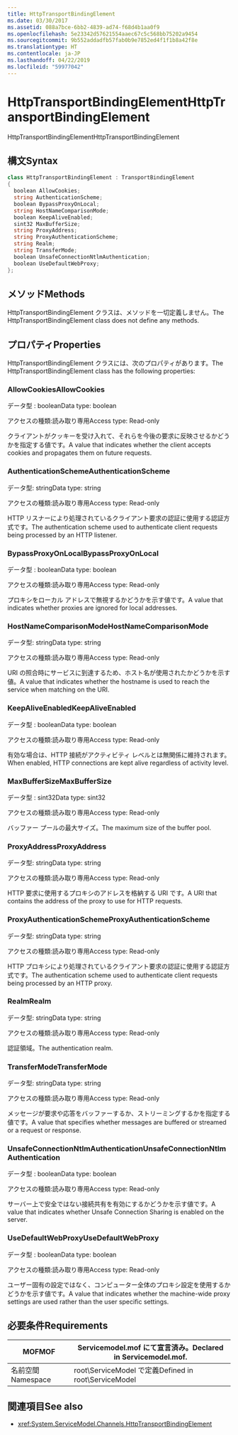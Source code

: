 ```yaml
---
title: HttpTransportBindingElement
ms.date: 03/30/2017
ms.assetid: 088a7bce-6bb2-4839-ad74-f68d4b1aa0f9
ms.openlocfilehash: 5e23342d57621554aaec67c5c568bb75202a9454
ms.sourcegitcommit: 9b552addadfb57fab0b9e7852ed4f1f1b8a42f8e
ms.translationtype: HT
ms.contentlocale: ja-JP
ms.lasthandoff: 04/22/2019
ms.locfileid: "59977042"
---
```

# <a name="httptransportbindingelement"></a><span data-ttu-id="67c1d-102">HttpTransportBindingElement</span><span class="sxs-lookup"><span data-stu-id="67c1d-102">HttpTransportBindingElement</span></span>
<span data-ttu-id="67c1d-103">HttpTransportBindingElement</span><span class="sxs-lookup"><span data-stu-id="67c1d-103">HttpTransportBindingElement</span></span>  
  
## <a name="syntax"></a><span data-ttu-id="67c1d-104">構文</span><span class="sxs-lookup"><span data-stu-id="67c1d-104">Syntax</span></span>  
  
```csharp
class HttpTransportBindingElement : TransportBindingElement  
{  
  boolean AllowCookies;  
  string AuthenticationScheme;  
  boolean BypassProxyOnLocal;  
  string HostNameComparisonMode;  
  boolean KeepAliveEnabled;  
  sint32 MaxBufferSize;  
  string ProxyAddress;  
  string ProxyAuthenticationScheme;  
  string Realm;  
  string TransferMode;  
  boolean UnsafeConnectionNtlmAuthentication;  
  boolean UseDefaultWebProxy;  
};  
```  
  
## <a name="methods"></a><span data-ttu-id="67c1d-105">メソッド</span><span class="sxs-lookup"><span data-stu-id="67c1d-105">Methods</span></span>  
 <span data-ttu-id="67c1d-106">HttpTransportBindingElement クラスは、メソッドを一切定義しません。</span><span class="sxs-lookup"><span data-stu-id="67c1d-106">The HttpTransportBindingElement class does not define any methods.</span></span>  
  
## <a name="properties"></a><span data-ttu-id="67c1d-107">プロパティ</span><span class="sxs-lookup"><span data-stu-id="67c1d-107">Properties</span></span>  
 <span data-ttu-id="67c1d-108">HttpTransportBindingElement クラスには、次のプロパティがあります。</span><span class="sxs-lookup"><span data-stu-id="67c1d-108">The HttpTransportBindingElement class has the following properties:</span></span>  
  
### <a name="allowcookies"></a><span data-ttu-id="67c1d-109">AllowCookies</span><span class="sxs-lookup"><span data-stu-id="67c1d-109">AllowCookies</span></span>  
 <span data-ttu-id="67c1d-110">データ型 : boolean</span><span class="sxs-lookup"><span data-stu-id="67c1d-110">Data type: boolean</span></span>  
  
 <span data-ttu-id="67c1d-111">アクセスの種類:読み取り専用</span><span class="sxs-lookup"><span data-stu-id="67c1d-111">Access type: Read-only</span></span>  
  
 <span data-ttu-id="67c1d-112">クライアントがクッキーを受け入れて、それらを今後の要求に反映させるかどうかを指定する値です。</span><span class="sxs-lookup"><span data-stu-id="67c1d-112">A value that indicates whether the client accepts cookies and propagates them on future requests.</span></span>  
  
### <a name="authenticationscheme"></a><span data-ttu-id="67c1d-113">AuthenticationScheme</span><span class="sxs-lookup"><span data-stu-id="67c1d-113">AuthenticationScheme</span></span>  
 <span data-ttu-id="67c1d-114">データ型: string</span><span class="sxs-lookup"><span data-stu-id="67c1d-114">Data type: string</span></span>  
  
 <span data-ttu-id="67c1d-115">アクセスの種類:読み取り専用</span><span class="sxs-lookup"><span data-stu-id="67c1d-115">Access type: Read-only</span></span>  
  
 <span data-ttu-id="67c1d-116">HTTP リスナーにより処理されているクライアント要求の認証に使用する認証方式です。</span><span class="sxs-lookup"><span data-stu-id="67c1d-116">The authentication scheme used to authenticate client requests being processed by an HTTP listener.</span></span>  
  
### <a name="bypassproxyonlocal"></a><span data-ttu-id="67c1d-117">BypassProxyOnLocal</span><span class="sxs-lookup"><span data-stu-id="67c1d-117">BypassProxyOnLocal</span></span>  
 <span data-ttu-id="67c1d-118">データ型 : boolean</span><span class="sxs-lookup"><span data-stu-id="67c1d-118">Data type: boolean</span></span>  
  
 <span data-ttu-id="67c1d-119">アクセスの種類:読み取り専用</span><span class="sxs-lookup"><span data-stu-id="67c1d-119">Access type: Read-only</span></span>  
  
 <span data-ttu-id="67c1d-120">プロキシをローカル アドレスで無視するかどうかを示す値です。</span><span class="sxs-lookup"><span data-stu-id="67c1d-120">A value that indicates whether proxies are ignored for local addresses.</span></span>  
  
### <a name="hostnamecomparisonmode"></a><span data-ttu-id="67c1d-121">HostNameComparisonMode</span><span class="sxs-lookup"><span data-stu-id="67c1d-121">HostNameComparisonMode</span></span>  
 <span data-ttu-id="67c1d-122">データ型: string</span><span class="sxs-lookup"><span data-stu-id="67c1d-122">Data type: string</span></span>  
  
 <span data-ttu-id="67c1d-123">アクセスの種類:読み取り専用</span><span class="sxs-lookup"><span data-stu-id="67c1d-123">Access type: Read-only</span></span>  
  
 <span data-ttu-id="67c1d-124">URI の照合時にサービスに到達するため、ホスト名が使用されたかどうかを示す値。</span><span class="sxs-lookup"><span data-stu-id="67c1d-124">A value that indicates whether the hostname is used to reach the service when matching on the URI.</span></span>  
  
### <a name="keepaliveenabled"></a><span data-ttu-id="67c1d-125">KeepAliveEnabled</span><span class="sxs-lookup"><span data-stu-id="67c1d-125">KeepAliveEnabled</span></span>  
 <span data-ttu-id="67c1d-126">データ型 : boolean</span><span class="sxs-lookup"><span data-stu-id="67c1d-126">Data type: boolean</span></span>  
  
 <span data-ttu-id="67c1d-127">アクセスの種類:読み取り専用</span><span class="sxs-lookup"><span data-stu-id="67c1d-127">Access type: Read-only</span></span>  
  
 <span data-ttu-id="67c1d-128">有効な場合は、HTTP 接続がアクティビティ レベルとは無関係に維持されます。</span><span class="sxs-lookup"><span data-stu-id="67c1d-128">When enabled, HTTP connections are kept alive regardless of activity level.</span></span>  
  
### <a name="maxbuffersize"></a><span data-ttu-id="67c1d-129">MaxBufferSize</span><span class="sxs-lookup"><span data-stu-id="67c1d-129">MaxBufferSize</span></span>  
 <span data-ttu-id="67c1d-130">データ型 : sint32</span><span class="sxs-lookup"><span data-stu-id="67c1d-130">Data type: sint32</span></span>  
  
 <span data-ttu-id="67c1d-131">アクセスの種類:読み取り専用</span><span class="sxs-lookup"><span data-stu-id="67c1d-131">Access type: Read-only</span></span>  
  
 <span data-ttu-id="67c1d-132">バッファー プールの最大サイズ。</span><span class="sxs-lookup"><span data-stu-id="67c1d-132">The maximum size of the buffer pool.</span></span>  
  
### <a name="proxyaddress"></a><span data-ttu-id="67c1d-133">ProxyAddress</span><span class="sxs-lookup"><span data-stu-id="67c1d-133">ProxyAddress</span></span>  
 <span data-ttu-id="67c1d-134">データ型: string</span><span class="sxs-lookup"><span data-stu-id="67c1d-134">Data type: string</span></span>  
  
 <span data-ttu-id="67c1d-135">アクセスの種類:読み取り専用</span><span class="sxs-lookup"><span data-stu-id="67c1d-135">Access type: Read-only</span></span>  
  
 <span data-ttu-id="67c1d-136">HTTP 要求に使用するプロキシのアドレスを格納する URI です。</span><span class="sxs-lookup"><span data-stu-id="67c1d-136">A URI that contains the address of the proxy to use for HTTP requests.</span></span>  
  
### <a name="proxyauthenticationscheme"></a><span data-ttu-id="67c1d-137">ProxyAuthenticationScheme</span><span class="sxs-lookup"><span data-stu-id="67c1d-137">ProxyAuthenticationScheme</span></span>  
 <span data-ttu-id="67c1d-138">データ型: string</span><span class="sxs-lookup"><span data-stu-id="67c1d-138">Data type: string</span></span>  
  
 <span data-ttu-id="67c1d-139">アクセスの種類:読み取り専用</span><span class="sxs-lookup"><span data-stu-id="67c1d-139">Access type: Read-only</span></span>  
  
 <span data-ttu-id="67c1d-140">HTTP プロキシにより処理されているクライアント要求の認証に使用する認証方式です。</span><span class="sxs-lookup"><span data-stu-id="67c1d-140">The authentication scheme used to authenticate client requests being processed by an HTTP proxy.</span></span>  
  
### <a name="realm"></a><span data-ttu-id="67c1d-141">Realm</span><span class="sxs-lookup"><span data-stu-id="67c1d-141">Realm</span></span>  
 <span data-ttu-id="67c1d-142">データ型: string</span><span class="sxs-lookup"><span data-stu-id="67c1d-142">Data type: string</span></span>  
  
 <span data-ttu-id="67c1d-143">アクセスの種類:読み取り専用</span><span class="sxs-lookup"><span data-stu-id="67c1d-143">Access type: Read-only</span></span>  
  
 <span data-ttu-id="67c1d-144">認証領域。</span><span class="sxs-lookup"><span data-stu-id="67c1d-144">The authentication realm.</span></span>  
  
### <a name="transfermode"></a><span data-ttu-id="67c1d-145">TransferMode</span><span class="sxs-lookup"><span data-stu-id="67c1d-145">TransferMode</span></span>  
 <span data-ttu-id="67c1d-146">データ型: string</span><span class="sxs-lookup"><span data-stu-id="67c1d-146">Data type: string</span></span>  
  
 <span data-ttu-id="67c1d-147">アクセスの種類:読み取り専用</span><span class="sxs-lookup"><span data-stu-id="67c1d-147">Access type: Read-only</span></span>  
  
 <span data-ttu-id="67c1d-148">メッセージが要求や応答をバッファーするか、ストリーミングするかを指定する値です。</span><span class="sxs-lookup"><span data-stu-id="67c1d-148">A value that specifies whether messages are buffered or streamed or a request or response.</span></span>  
  
### <a name="unsafeconnectionntlmauthentication"></a><span data-ttu-id="67c1d-149">UnsafeConnectionNtlmAuthentication</span><span class="sxs-lookup"><span data-stu-id="67c1d-149">UnsafeConnectionNtlmAuthentication</span></span>  
 <span data-ttu-id="67c1d-150">データ型 : boolean</span><span class="sxs-lookup"><span data-stu-id="67c1d-150">Data type: boolean</span></span>  
  
 <span data-ttu-id="67c1d-151">アクセスの種類:読み取り専用</span><span class="sxs-lookup"><span data-stu-id="67c1d-151">Access type: Read-only</span></span>  
  
 <span data-ttu-id="67c1d-152">サーバー上で安全ではない接続共有を有効にするかどうかを示す値です。</span><span class="sxs-lookup"><span data-stu-id="67c1d-152">A value that indicates whether Unsafe Connection Sharing is enabled on the server.</span></span>  
  
### <a name="usedefaultwebproxy"></a><span data-ttu-id="67c1d-153">UseDefaultWebProxy</span><span class="sxs-lookup"><span data-stu-id="67c1d-153">UseDefaultWebProxy</span></span>  
 <span data-ttu-id="67c1d-154">データ型 : boolean</span><span class="sxs-lookup"><span data-stu-id="67c1d-154">Data type: boolean</span></span>  
  
 <span data-ttu-id="67c1d-155">アクセスの種類:読み取り専用</span><span class="sxs-lookup"><span data-stu-id="67c1d-155">Access type: Read-only</span></span>  
  
 <span data-ttu-id="67c1d-156">ユーザー固有の設定ではなく、コンピューター全体のプロキシ設定を使用するかどうかを示す値です。</span><span class="sxs-lookup"><span data-stu-id="67c1d-156">A value that indicates whether the machine-wide proxy settings are used rather than the user specific settings.</span></span>  
  
## <a name="requirements"></a><span data-ttu-id="67c1d-157">必要条件</span><span class="sxs-lookup"><span data-stu-id="67c1d-157">Requirements</span></span>  
  
|<span data-ttu-id="67c1d-158">MOF</span><span class="sxs-lookup"><span data-stu-id="67c1d-158">MOF</span></span>|<span data-ttu-id="67c1d-159">Servicemodel.mof にて宣言済み。</span><span class="sxs-lookup"><span data-stu-id="67c1d-159">Declared in Servicemodel.mof.</span></span>|  
|---------|-----------------------------------|  
|<span data-ttu-id="67c1d-160">名前空間</span><span class="sxs-lookup"><span data-stu-id="67c1d-160">Namespace</span></span>|<span data-ttu-id="67c1d-161">root\ServiceModel で定義</span><span class="sxs-lookup"><span data-stu-id="67c1d-161">Defined in root\ServiceModel</span></span>|  
  
## <a name="see-also"></a><span data-ttu-id="67c1d-162">関連項目</span><span class="sxs-lookup"><span data-stu-id="67c1d-162">See also</span></span>

- <xref:System.ServiceModel.Channels.HttpTransportBindingElement>
